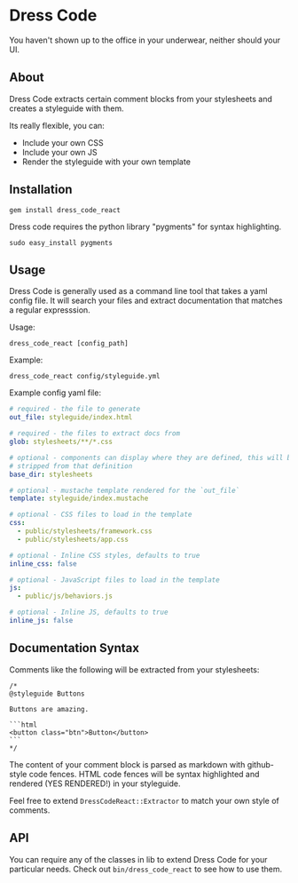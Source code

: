 Dress Code
==========

You haven't shown up to the office in your underwear, neither should your UI.

## About

Dress Code extracts certain comment blocks from your stylesheets and creates a styleguide with them.

Its really flexible, you can:

- Include your own CSS
- Include your own JS
- Render the styleguide with your own template

## Installation

`gem install dress_code_react`

Dress code requires the python library "pygments" for syntax highlighting.

`sudo easy_install pygments`

## Usage

Dress Code is generally used as a command line tool that takes a yaml config file. It will search your files and extract documentation that matches a regular expresssion.

Usage:

    dress_code_react [config_path]

Example:

    dress_code_react config/styleguide.yml

Example config yaml file:

```yaml
# required - the file to generate
out_file: styleguide/index.html

# required - the files to extract docs from
glob: stylesheets/**/*.css

# optional - components can display where they are defined, this will be
# stripped from that definition
base_dir: stylesheets

# optional - mustache template rendered for the `out_file`
template: styleguide/index.mustache

# optional - CSS files to load in the template
css:
  - public/stylesheets/framework.css
  - public/stylesheets/app.css

# optional - Inline CSS styles, defaults to true
inline_css: false

# optional - JavaScript files to load in the template
js:
  - public/js/behaviors.js

# optional - Inline JS, defaults to true
inline_js: false
```

## Documentation Syntax

Comments like the following will be extracted from your stylesheets:

    /*
    @styleguide Buttons

    Buttons are amazing.

    ```html
    <button class="btn">Button</button>
    ```
    */

The content of your comment block is parsed as markdown with github-style code fences. HTML code fences will be syntax highlighted and rendered (YES RENDERED!) in your styleguide.

Feel free to extend `DressCodeReact::Extractor` to match your own style of comments.

## API

You can require any of the classes in lib to extend Dress Code for your particular needs. Check out `bin/dress_code_react` to see how to use them.

